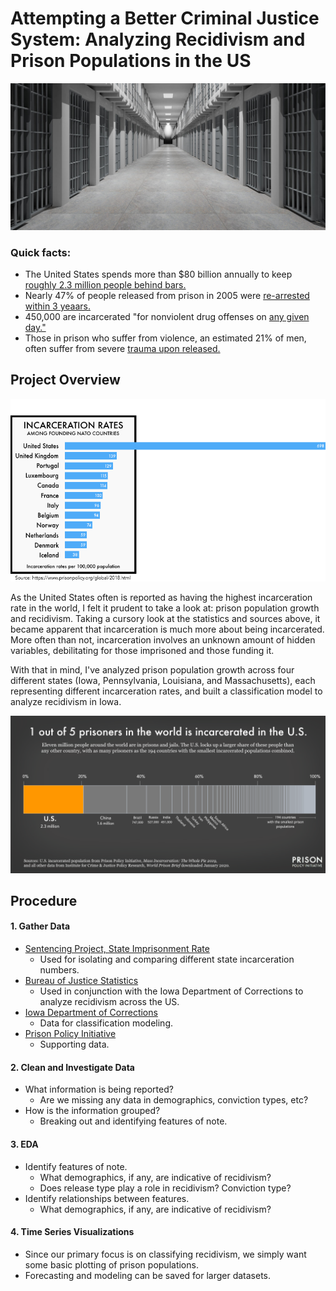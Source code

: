 # Attempting a Better Criminal Justice System: Analyzing Recidivism and Prison Populations in the US

![prisonh](https://github.com/conlpate/Flatiron-Capstone-Recidivism/blob/main/images/prison%20hall.jpg)

### Quick facts:
- The United States spends more than $80 billion annually to keep [roughly 2.3 million people behind bars.](https://www.themarshallproject.org/2019/12/17/the-hidden-cost-of-incarceration)
- Nearly 47% of people released from prison in 2005 were [re-arrested within 3 yeaars.](https://bjs.ojp.gov/content/pub/pdf/18upr9yfup0514.pdf)
- 450,000 are incarcerated "for nonviolent drug offenses on [any given day."](https://www.prisonpolicy.org/reports/pie2020.html)
- Those in prison who suffer from violence, an estimated 21% of men, often suffer from severe [trauma upon released.](https://www.prisonpolicy.org/blog/2017/06/22/mental_health/)

## Project Overview

![global](https://github.com/conlpate/Flatiron-Capstone-Recidivism/blob/main/images/incarc%20nato.png)

As the United States often is reported as having the highest incarceration rate in the world, I felt it prudent to take a look at: prison population growth and recidivism. Taking a cursory look at the statistics and sources above, it became apparent that incarceration is much more about being incarcerated. More often than not, incarceration involves an unknown amount of hidden variables, debilitating for those imprisoned and those funding it. 

With that in mind, I've analyzed prison population growth across four different states (Iowa, Pennsylvania, Louisiana, and Massachusetts), each representing different incarceration rates, and built a classification model to analyze recidivism in Iowa. 

![rank](https://github.com/conlpate/Flatiron-Capstone-Recidivism/blob/main/images/percent_incarcerated.png)

## Procedure 
#### 1. Gather Data
  - [Sentencing Project, State Imprisonment Rate](https://www.sentencingproject.org/the-facts/#rankings)
    - Used for isolating and comparing different state incarceration numbers.
  - [Bureau of Justice Statistics](https://www.bjs.gov/recidivism_2005_arrest/#)
    - Used in conjunction with the Iowa Department of Corrections to analyze recidivism across the US.
  - [Iowa Department of Corrections](https://data.iowa.gov/Correctional-System/3-Year-Recidivism-for-Offenders-Released-from-Pris/mw8r-vqy4)
    - Data for classification modeling.
  - [Prison Policy Initiative](https://www.prisonpolicy.org/profiles/)
    - Supporting data. 
#### 2. Clean and Investigate Data
  - What information is being reported? 
    - Are we missing any data in demographics, conviction types, etc? 
  - How is the information grouped? 
    - Breaking out and identifying features of note. 
#### 3. EDA
  - Identify features of note. 
    - What demographics, if any, are indicative of recidivism?
    - Does release type play a role in recidivism? Conviction type?
  - Identify relationships between features.
    - What demographics, if any, are indicative of recidivism? 
#### 4. Time Series Visualizations
  - Since our primary focus is on classifying recidivism, we simply want some basic plotting of prison populations. 
  - Forecasting and modeling can be saved for larger datasets. 
    
  
  
